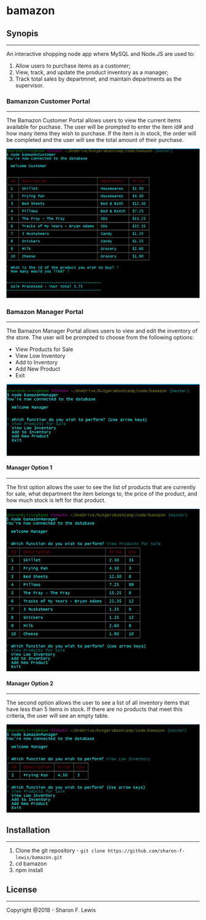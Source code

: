 # bamazon

## Synopis

***

An interactive shopping node app where MySQL and Node.JS are used to:
1) Allow users to purchase items as a customer;
2) View, track, and update the product inventory as a manager;
3) Track total sales by departmnet, and maintain departments as the supervisor.

### Bamanzon Customer Portal

***

The Bamazon Customer Portal allows users to view the current items available for puchase. The user will be prompted to enter the item id# and how many items they wish to purchase. If the item is in stock, the order will be completed and the user will see the total amount of their purchase.

![Customer Portal](screenshots/customer.JPG)

### Bamazon Manager Portal

***

The Bamazon Manager Portal allows users to view and edit the inventory of the store. The user will be prompted to choose from the following options:

* View Products for Sale
* View Low Inventory
* Add to Inventory
* Add New Product
* Exit

![Manager Menu](screenshots/managerMenu.JPG)

#### Manager Option 1

***

The first option allows the user to see the list of products that are currently for sale, what department the item belongs to, the price of the product, and how much stock is left for that product.

![Manager Option 1](screenshots/managerOption1.JPG)

#### Manager Option 2

***

The second option allows the user to see a list of all inventory items that have less than 5 items in stock. If there are no products that meet this criteria, the user will see an empty table.

![Manager Option 2](screenshots/managerOption2.JPG)

## Installation

***

1. Clone the git repository - `git clone https://github.com/sharon-f-lewis/bamazon.git`
1. cd bamazon
1. npm install

## License

***

Copyright @2018 - Sharon F. Lewis
